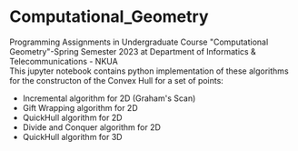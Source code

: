 # Computational_Geometry
Programming Assignments in Undergraduate Course "Computational Geometry"-Spring Semester 2023 at Department of Informatics &amp; Telecommunications - NKUA
<br />
This jupyter notebook contains python implementation of these algorithms for the constructon of the Convex Hull for a set of points:<br />
* Incremental algorithm for 2D (Graham's Scan)
* Gift Wrapping algorithm for 2D
* QuickHull algorithm for 2D
* Divide and Conquer algorithm for 2D
* QuickHull algorithm for 3D

